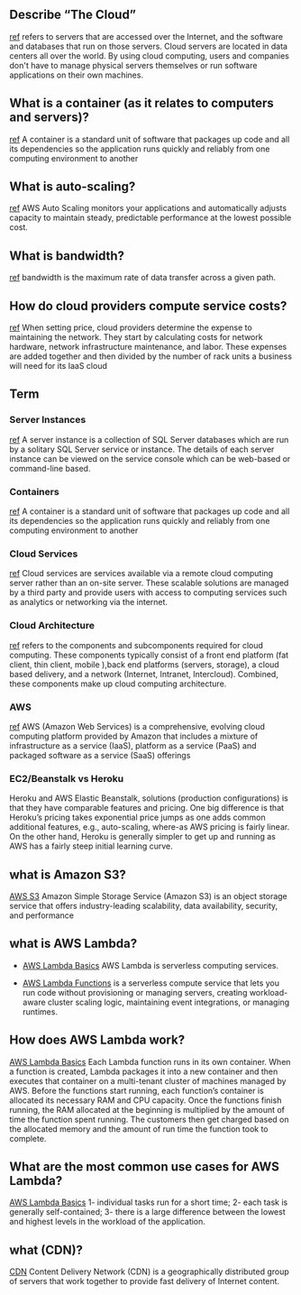 ## Describe “The Cloud”
[ref](https://www.cloudflare.com/learning/cloud/what-is-the-cloud/)
refers to servers that are accessed over the Internet, and the software and databases that run on those servers. Cloud servers are located in data centers all over the world. By using cloud computing, users and companies don't have to manage physical servers themselves or run software applications on their own machines.


## What is a container (as it relates to computers and servers)?
[ref](https://www.docker.com/resources/what-container)
A container is a standard unit of software that packages up code and all its dependencies so the application runs quickly and reliably from one computing environment to another




## What is auto-scaling?
[ref](https://aws.amazon.com/autoscaling/)
AWS Auto Scaling monitors your applications and automatically adjusts capacity to maintain steady, predictable performance at the lowest possible cost.




## What is bandwidth?
[ref](https://en.wikipedia.org/wiki/Bandwidth_(computing))
bandwidth is the maximum rate of data transfer across a given path. 



## How do cloud providers compute service costs?
[ref](https://expedient.com/knowledgebase/blog/2015-05-01-how-the-cost-of-cloud-computing-is-calculated/)
When setting price, cloud providers determine the expense to maintaining the network. They start by calculating costs for network hardware, network infrastructure maintenance, and labor. These expenses are added together and then divided by the number of rack units a business will need for its IaaS cloud


## Term


### Server Instances
[ref](https://www.techopedia.com/definition/32149/server-instance#:~:text=A%20server%20instance%20is%20a,based%20or%20command%2Dline%20based.)
A server instance is a collection of SQL Server databases which are run by a solitary SQL Server service or instance. The details of each server instance can be viewed on the service console which can be web-based or command-line based.

### Containers
[ref](https://www.docker.com/resources/what-container)
A container is a standard unit of software that packages up code and all its dependencies so the application runs quickly and reliably from one computing environment to another



### Cloud Services
[ref](https://www.akamai.com/us/en/resources/cloud-services.jsp#:~:text=Cloud%20services%20are%20services%20available,or%20networking%20via%20the%20internet.)
Cloud services are services available via a remote cloud computing server rather than an on-site server. These scalable solutions are managed by a third party and provide users with access to computing services such as analytics or networking via the internet.


### Cloud Architecture
[ref](https://en.wikipedia.org/wiki/Cloud_computing_architecture)
refers to the components and subcomponents required for cloud computing. These components typically consist of a front end platform (fat client, thin client, mobile ),back end platforms (servers, storage), a cloud based delivery, and a network (Internet, Intranet, Intercloud). Combined, these components make up cloud computing architecture.

### AWS
[ref](https://searchaws.techtarget.com/definition/Amazon-Web-Services)
AWS (Amazon Web Services) is a comprehensive, evolving cloud computing platform provided by Amazon that includes a mixture of infrastructure as a service (IaaS), platform as a service (PaaS) and packaged software as a service (SaaS) offerings


### EC2/Beanstalk vs Heroku

Heroku and AWS Elastic Beanstalk, solutions (production configurations) is that they have comparable features and pricing. One big difference is that Heroku’s pricing takes exponential price jumps as one adds common additional features, e.g., auto-scaling, where-as AWS pricing is fairly linear. On the other hand, Heroku is generally simpler to get up and running as AWS has a fairly steep initial learning curve.


## what is Amazon S3?
[AWS S3](https://aws.amazon.com/s3/)
Amazon Simple Storage Service (Amazon S3) is an object storage service that offers industry-leading scalability, data availability, security, and performance


## what is AWS Lambda?
- [AWS Lambda Basics](https://www.serverless.com/aws-lambda)
AWS Lambda is  serverless computing services.



- [AWS Lambda Functions](https://aws.amazon.com/lambda/)
 is a serverless compute service that lets you run code without provisioning or managing servers, creating workload-aware cluster scaling logic, maintaining event integrations, or managing runtimes.


## How does AWS Lambda work?
[AWS Lambda Basics](https://www.serverless.com/aws-lambda)
Each Lambda function runs in its own container. When a function is created, Lambda packages it into a new container and then executes that container on a multi-tenant cluster of machines managed by AWS. Before the functions start running, each function’s container is allocated its necessary RAM and CPU capacity. Once the functions finish running, the RAM allocated at the beginning is multiplied by the amount of time the function spent running. The customers then get charged based on the allocated memory and the amount of run time the function took to complete.


## What are the most common use cases for AWS Lambda?
[AWS Lambda Basics](https://www.serverless.com/aws-lambda)
1- individual tasks run for a short time;
2- each task is generally self-contained;
3- there is a large difference between the lowest and highest levels in the workload of the application.


## what (CDN)?
[CDN](https://cyberhoot.com/cybrary/content-delivery-network-cdn/)
Content Delivery Network (CDN) is a geographically distributed group of servers that work together to provide fast delivery of Internet content. 